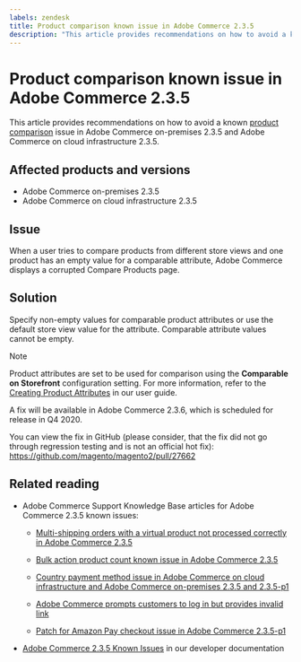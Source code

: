 ```yaml
---
labels: zendesk
title: Product comparison known issue in Adobe Commerce 2.3.5
description: "This article provides recommendations on how to avoid a known [product comparison](https://docs.magento.com/user-guide/marketing/product-compare.html) issue in Adobe Commerce on-premises 2.3.5 and Adobe Commerce on cloud infrastructure 2.3.5."
---
```


# Product comparison known issue in Adobe Commerce 2.3.5

This article provides recommendations on how to avoid a known [product comparison](https://docs.magento.com/user-guide/marketing/product-compare.html) issue in Adobe Commerce on-premises 2.3.5 and Adobe Commerce on cloud infrastructure 2.3.5.

## Affected products and versions

* Adobe Commerce on-premises 2.3.5
* Adobe Commerce on cloud infrastructure 2.3.5

## Issue

When a user tries to compare products from different store views and one product has an empty value for a comparable attribute, Adobe Commerce displays a corrupted Compare Products page.

## Solution

Specify non-empty values for comparable product attributes or use the default store view value for the attribute. Comparable attribute values cannot be empty.

>[!NOTE]
>
>Product attributes are set to be used for comparison using the **Comparable on Storefront** configuration setting. For more information, refer to the [Creating Product Attributes](https://docs.magento.com/user-guide/stores/attribute-product-create.html#step-4-describe-the-storefront-properties) in our user guide.

A fix will be available in Adobe Commerce 2.3.6, which is scheduled for release in Q4 2020.

You can view the fix in GitHub (please consider, that the fix did not go through regression testing and is not an official hot fix): <https://github.com/magento/magento2/pull/27662>

## Related reading

<ul><li>Adobe Commerce Support Knowledge Base articles for Adobe Commerce 2.3.5 known issues:<ul>
<li>
<p title="Multi-shipping orders with a virtual product not processed correctly in Adobe Commerce 2.3.5"><a href="https://support.magento.com/hc/en-us/articles/360044461831">Multi-shipping orders with a virtual product not processed correctly in Adobe Commerce 2.3.5</a></p>
</li>
<li><a href="https://support.magento.com/hc/en-us/articles/360044839691">Bulk action product count known issue in Adobe Commerce 2.3.5</a></li>
<li>
<p title="Country payment method issue in Adobe Commerce on cloud infrastructure and Adobe Commerce on-premises 2.3.5 and 2.3.5-p1"><a href="https://support.magento.com/hc/en-us/articles/360043955991">Country payment method issue in Adobe Commerce on cloud infrastructure and Adobe Commerce on-premises 2.3.5 and 2.3.5-p1</a></p>
</li>
<li>
<p title="Adobe Commerce prompts customers to log in but provides invalid link"><a href="https://support.magento.com/hc/en-us/articles/360043857372">Adobe Commerce prompts customers to log in but provides invalid link</a></p>
</li>
<li>
<p title="Patch for Amazon Pay checkout issue in Adobe Commerce 2.3.5-p1"><a href="https://support.magento.com/hc/en-us/articles/360042646332">Patch for Amazon Pay checkout issue in Adobe Commerce 2.3.5-p1</a></p>
</li>
</ul>
</li><li><a href="https://devdocs.magento.com/guides/v2.3/release-notes/release-notes-2-3-5-commerce.html#known-issues">Adobe Commerce 2.3.5 Known Issues</a> in our developer documentation</li></ul>
